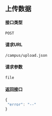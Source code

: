 ## 上传数据
#### 接口类型
	POST
#### 请求URL
	/campus/upload.json
#### 请求参数
	file
#### 返回接口
```js
{
 "error": "--"
}
```